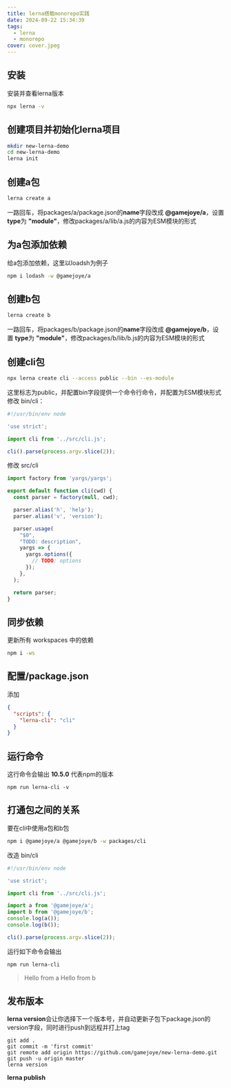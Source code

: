 ```yaml
---
title: lerna搭载monorepo实践
date: 2024-09-22 15:34:39
tags: 
  - lerna
  - monorepo
cover: cover.jpeg
---
```


## 安装
安装并查看lerna版本
```bash
npx lerna -v
```

## 创建项目并初始化lerna项目
```bash
mkdir new-lerna-demo
cd new-lerna-demo
lerna init
```

## 创建a包
```bash
lerna create a
```
一路回车，将packages/a/package.json的**name**字段改成 **@gamejoye/a**，设置 **type**为 **"module"**，修改packages/a/lib/a.js的内容为ESM模块的形式

## 为a包添加依赖
给a包添加依赖，这里以loadsh为例子
```bash
npm i lodash -w @gamejoye/a
```

## 创建b包
```bash
lerna create b
```
一路回车，将packages/b/package.json的**name**字段改成 **@gamejoye/b**，设置 **type**为 **"module"**，修改packages/b/lib/b.js的内容为ESM模块的形式

## 创建cli包
```bash
npx lerna create cli --access public --bin --es-module
```
这里标志为public，并配置bin字段提供一个命令行命令，并配置为ESM模块形式
修改 bin/cli：
```javascript
#!/usr/bin/env node

'use strict';

import cli from '../src/cli.js';

cli().parse(process.argv.slice(2));
```

修改 src/cli
```javascript
import factory from 'yargs/yargs';

export default function cli(cwd) {
  const parser = factory(null, cwd);

  parser.alias('h', 'help');
  parser.alias('v', 'version');

  parser.usage(
    "$0",
    "TODO: description",
    yargs => {
      yargs.options({
        // TODO: options
      });
    },
  );

  return parser;
}


```

## 同步依赖
更新所有 workspaces 中的依赖
```bash
npm i -ws
```

## 配置<root>/package.json
添加
```json
{
  "scripts": {
    "lerna-cli": "cli"
  }
}
```

## 运行命令
这行命令会输出 **10.5.0** 代表npm的版本
```
npm run lerna-cli -v
```

## 打通包之间的关系
要在cli中使用a包和b包
```bash
npm i @gamejoye/a @gamejoye/b -w packages/cli
```

改造 bin/cli
```javascript
#!/usr/bin/env node

'use strict';

import cli from '../src/cli.js';

import a from '@gamejoye/a';
import b from '@gamejoye/b';
console.log(a());
console.log(b());

cli().parse(process.argv.slice(2));

```

运行如下命令会输出
```bash
npm run lerna-cli
```
> Hello from a
> Hello from b

## 发布版本
**lerna version**会让你选择下一个版本号，并自动更新子包下package.json的version字段，同时进行push到远程并打上tag
```
git add .
git commit -m 'first commit'
git remote add origin https://github.com/gamejoye/new-lerna-demo.git
git push -u origin master
lerna version
```

**lerna publish**